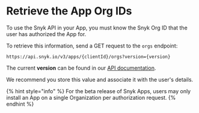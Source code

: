 # Retrieve the App Org IDs

To use the Snyk API in your App, you must know the Snyk Org ID that the user has authorized the App for.

To retrieve this information, send a GET request to the `orgs` endpoint:

```text
https://api.snyk.io/v3/apps/{clientId}/orgs?version={version}
```

The current **version** can be found in our [API documentation](https://snyk.docs.apiary.io/#reference/apps/app-org-access/getappaccessorgs).

We recommend you store this value and associate it with the user's details.

{% hint style="info" %}
For the beta release of Snyk Apps, users may only install an App on a single Organization per authorization request.
{% endhint %}

